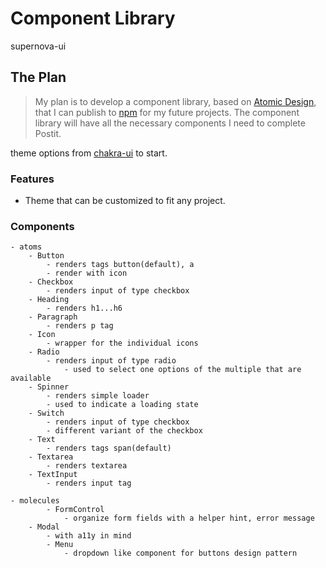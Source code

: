 # Component Library

supernova-ui

## The Plan

> My plan is to develop a component library, based on [Atomic Design](https://bradfrost.com/blog/post/atomic-web-design/), that I can publish to [npm](https://www.npmjs.com/) for my future projects. The component library will have all the necessary components I need to complete Postit.

theme options from [chakra-ui](https://chakra-ui.com/) to start.

### Features

- Theme that can be customized to fit any project.

### Components

    - atoms
    	- Button
    		- renders tags button(default), a
    		- render with icon
    	- Checkbox
    		- renders input of type checkbox
    	- Heading
    		- renders h1...h6
    	- Paragraph
    		- renders p tag
    	- Icon
    		- wrapper for the individual icons
    	- Radio
    		- renders input of type radio
    			- used to select one options of the multiple that are available
    	- Spinner
    		- renders simple loader
    		- used to indicate a loading state
    	- Switch
    		- renders input of type checkbox
    		- different variant of the checkbox
    	- Text
    		- renders tags span(default)
    	- Textarea
    		- renders textarea
    	- TextInput
    		- renders input tag

    - molecules
    		- FormControl
    			- organize form fields with a helper hint, error message
    	- Modal
    		- with a11y in mind
    		- Menu
    			- dropdown like component for buttons design pattern
